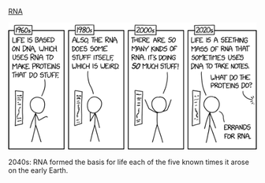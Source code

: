 [RNA](https://xkcd.com/3056)

![RNA](./random_comic.png)

2040s: RNA formed the basis for life each of the five known times it arose on the early Earth.

